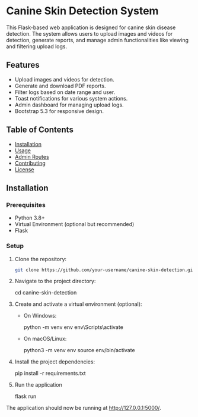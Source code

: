 # Canine Skin Detection System
This Flask-based web application is designed for canine skin disease detection. The system allows users to upload images and videos for detection, generate reports, and manage admin functionalities like viewing and filtering upload logs.

## Features

- Upload images and videos for detection.
- Generate and download PDF reports.
- Filter logs based on date range and user.
- Toast notifications for various system actions.
- Admin dashboard for managing upload logs.
- Bootstrap 5.3 for responsive design.

## Table of Contents

- [Installation](#installation)
- [Usage](#usage)
- [Admin Routes](#admin-routes)
- [Contributing](#contributing)
- [License](#license)

## Installation

### Prerequisites

- Python 3.8+
- Virtual Environment (optional but recommended)
- Flask

### Setup

1. Clone the repository:

   ```bash
   git clone https://github.com/your-username/canine-skin-detection.git

2. Navigate to the project directory:

    cd canine-skin-detection

3. Create and activate a virtual environment (optional):

    - On Windows:

        python -m venv env
        env\Scripts\activate

    - On macOS/Linux:

        python3 -m venv env
        source env/bin/activate

4. Install the project dependencies:

    pip install -r requirements.txt

5. Run the application

    flask run

The application should now be running at http://127.0.0.1:5000/.